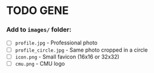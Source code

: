 # TODO GENE

### Add to `images/` folder:
- [ ] `profile.jpg` - Professional photo
- [ ] `profile_circle.jpg` - Same photo cropped in a circle
- [ ] `icon.png` - Small favicon (16x16 or 32x32)
- [ ] `cmu.png` - CMU logo

